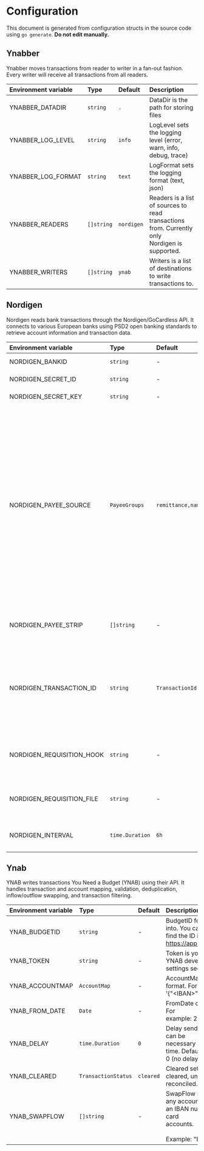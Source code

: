 # Configuration

This document is generated from configuration structs in the source code using `go generate`. **Do not edit manually.**

## Ynabber

Ynabber moves transactions from reader to writer in a fan-out fashion. Every writer will receive all transactions from all readers.

| Environment variable | Type | Default | Description |
|:---------------------|:-----|:--------|:------------|
| YNABBER_DATADIR | `string` | `.` | DataDir is the path for storing files |
| YNABBER_LOG_LEVEL | `string` | `info` | LogLevel sets the logging level (error, warn, info, debug, trace) |
| YNABBER_LOG_FORMAT | `string` | `text` | LogFormat sets the logging format (text, json) |
| YNABBER_READERS | `[]string` | `nordigen` | Readers is a list of sources to read transactions from. Currently only<br>Nordigen is supported. |
| YNABBER_WRITERS | `[]string` | `ynab` | Writers is a list of destinations to write transactions to. |

## Nordigen

Nordigen reads bank transactions through the Nordigen/GoCardless API. It connects to various European banks using PSD2 open banking standards to retrieve account information and transaction data.

| Environment variable | Type | Default | Description |
|:---------------------|:-----|:--------|:------------|
| NORDIGEN_BANKID | `string` | - | BankID identifies the bank for creating requisitions |
| NORDIGEN_SECRET_ID | `string` | - | SecretID is the client ID for API authentication |
| NORDIGEN_SECRET_KEY | `string` | - | SecretKey is the client secret for API authentication |
| NORDIGEN_PAYEE_SOURCE | `PayeeGroups` | `remittance,name,additional` | PayeeSource defines the sources and order for extracting payee<br>information. Multiple sources can be combined with "+" to merge their<br>values. Groups are separated by "," and tried in order until a non-empty<br>result is found.<br><br>Available sources:<br>* remittance: uses the remittanceInformation fields<br>* name: uses either the debtorName or creditorName field<br>* additional: uses the additionalInformation field<br><br>Example: "name+additional,remittance" will first try to combine name and<br>additional fields, falling back to remittance if both are empty. |
| NORDIGEN_PAYEE_STRIP | `[]string` | - | PayeeStrip contains words to remove from payee names.<br>Example: "foo,bar" removes "foo" and "bar" from all payee names. |
| NORDIGEN_TRANSACTION_ID | `string` | `TransactionId` | TransactionID specifies which field to use as the unique transaction<br>identifier. Banks may use different fields, and some change the ID format<br>over time.<br><br>Valid options: TransactionId, InternalTransactionId,<br>ProprietaryBankTransactionCode |
| NORDIGEN_REQUISITION_HOOK | `string` | - | RequisitionHook is an executable that runs at various stages of the<br>requisition process. It receives arguments: &lt;status&gt; &lt;link&gt;<br>Non-zero exit codes will stop the process. |
| NORDIGEN_REQUISITION_FILE | `string` | - | RequisitionFile specifies the filename for storing requisition data.<br>The file is stored in the directory defined by YNABBER_DATADIR. |
| NORDIGEN_INTERVAL | `time.Duration` | `6h` | Interval determines how often to fetch new transactions.<br>Set to 0 to run only once instead of continuously. |

## Ynab

YNAB writes transactions You Need a Budget (YNAB) using their API. It handles transaction and account mapping, validation, deduplication, inflow/outflow swapping, and transaction filtering.

| Environment variable | Type | Default | Description |
|:---------------------|:-----|:--------|:------------|
| YNAB_BUDGETID | `string` | - | BudgetID for the budget you want to import transactions into. You can<br>find the ID in the URL of YNAB: https://app.youneedabudget.com/&lt;budget_id&gt;/budget |
| YNAB_TOKEN | `string` | - | Token is your personal access token obtained from the YNAB developer<br>settings section |
| YNAB_ACCOUNTMAP | `AccountMap` | - | AccountMap maps IBANs to YNAB account IDs in JSON format. For example:<br>'{"&lt;IBAN&gt;": "&lt;YNAB Account ID&gt;"}' |
| YNAB_FROM_DATE | `Date` | - | FromDate only imports transactions from this date onward. For<br>example: 2006-01-02 |
| YNAB_DELAY | `time.Duration` | `0` | Delay sending transactions to YNAB by this duration. This can be<br>necessary if the bank changes transaction IDs after some time. Default is<br>0 (no delay). |
| YNAB_CLEARED | `TransactionStatus` | `cleared` | Cleared sets the transaction status. Possible values: cleared, uncleared,<br>reconciled. |
| YNAB_SWAPFLOW | `[]string` | - | SwapFlow reverses inflow to outflow and vice versa for any account with<br>an IBAN number in the list. This may be relevant for credit card<br>accounts.<br><br>Example: "DK9520000123456789,NO8330001234567" |

